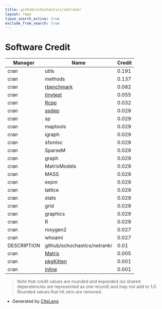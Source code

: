 ```yaml
---
title: github/schochastics/netrankr
layout: repo
tipue_search_active: true
exclude_from_search: true
---
```

# Software Credit

|Manager|Name|Credit|
|-------|----|------|
|cran|utils|0.191|
|cran|methods|0.137|
|cran|[rbenchmark](http://rbenchmark.googlecode.com)|0.082|
|cran|[tinytest](https://github.com/markvanderloo/tinytest)|0.055|
|cran|[Rcpp](http://www.rcpp.org)|0.032|
|cran|[spdep](https://github.com/r-spatial/spdep/)|0.029|
|cran|sp|0.029|
|cran|maptools|0.029|
|cran|igraph|0.029|
|cran|sfsmisc|0.029|
|cran|SparseM|0.029|
|cran|graph|0.029|
|cran|MatrixModels|0.029|
|cran|MASS|0.029|
|cran|expm|0.029|
|cran|lattice|0.029|
|cran|stats|0.029|
|cran|grid|0.029|
|cran|graphics|0.029|
|cran|R|0.029|
|cran|roxygen2|0.027|
|cran|whoami|0.027|
|DESCRIPTION|github/schochastics/netrankr|0.01|
|cran|[Matrix](http://Matrix.R-forge.R-project.org/)|0.005|
|cran|[pkgKitten](https://github.com/eddelbuettel/pkgkitten)|0.001|
|cran|[inline](https://github.com/eddelbuettel/inline)|0.001|


> Note that credit values are rounded and expanded (so shared dependencies are represented as one record) and may not add to 1.0. Rounded values that hit zero are removed.


- Generated by [CiteLang](https://github.com/vsoch/citelang)

